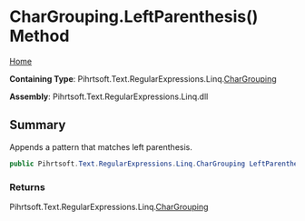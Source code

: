 # CharGrouping\.LeftParenthesis\(\) Method

[Home](../../../../../../README.md)

**Containing Type**: Pihrtsoft\.Text\.RegularExpressions\.Linq\.[CharGrouping](../README.md)

**Assembly**: Pihrtsoft\.Text\.RegularExpressions\.Linq\.dll

## Summary

Appends a pattern that matches left parenthesis\.

```csharp
public Pihrtsoft.Text.RegularExpressions.Linq.CharGrouping LeftParenthesis()
```

### Returns

Pihrtsoft\.Text\.RegularExpressions\.Linq\.[CharGrouping](../README.md)

